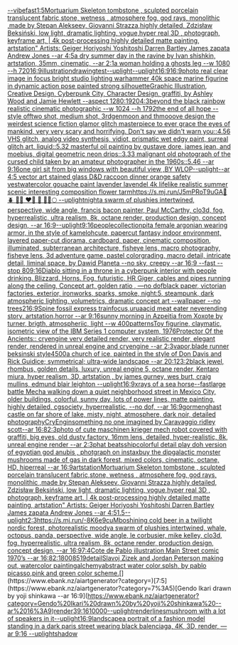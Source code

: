 [--vibefast](https://www.ebank.nz/aiartgenerator?category=--vibefast)[1:5](https://www.ebank.nz/aiartgenerator?category=1%3A5)[Mortuarium Skeleton tombstone , sculpted porcelain translucent fabric,stone,  wetness , atmosphere fog, god rays, monolithic ,made by Stepan Alekseev, Giovanni Strazza,highly detailed, Zdzisław Beksiński, low light, dramatic lighting, vogue,hyper real 3D , photograph, keyframe art, | 4k post-processing highly detailed matte painting, artstation"   Artists: Geiger Horiyoshi Yoshitoshi Darren Bartley  James zapata Andrew Jones --ar 4:5](https://www.ebank.nz/aiartgenerator?category=Mortuarium%20Skeleton%20tombstone%20%2C%20sculpted%20porcelain%20translucent%20fabric%2Cstone%2C%20%20wetness%20%2C%20atmosphere%20fog%2C%20god%20rays%2C%20monolithic%20%2Cmade%20by%20Stepan%20Alekseev%2C%20Giovanni%20Strazza%2Chighly%20detailed%2C%20Zdzis%C5%82aw%20Beksi%C5%84ski%2C%20low%20light%2C%20dramatic%20lighting%2C%20vogue%2Chyper%20real%203D%20%2C%20photograph%2C%20keyframe%20art%2C%20%7C%204k%20post-processing%20highly%20detailed%20matte%20painting%2C%20artstation%22%20%20%20Artists%3A%20Geiger%20Horiyoshi%20Yoshitoshi%20Darren%20Bartley%20%20James%20zapata%20Andrew%20Jones%20--ar%204%3A5)[a dry summer day in the ravine by Ivan shishkin, artstation, 35mm, cinematic, --ar 2:1](https://www.ebank.nz/aiartgenerator?category=a%20dry%20summer%20day%20in%20the%20ravine%20by%20Ivan%20shishkin%2C%20artstation%2C%2035mm%2C%20cinematic%2C%20--ar%202%3A1)[a woman holding a ghosts leg --w 1080 --h 720](https://www.ebank.nz/aiartgenerator?category=a%20woman%20holding%20a%20ghosts%20leg%20--w%201080%20--h%20720)[16:9](https://www.ebank.nz/aiartgenerator?category=16%3A9)[illustration](https://www.ebank.nz/aiartgenerator?category=illustration)[drawing](https://www.ebank.nz/aiartgenerator?category=drawing)[test](https://www.ebank.nz/aiartgenerator?category=test)[--uplight](https://www.ebank.nz/aiartgenerator?category=--uplight)[--uplight](https://www.ebank.nz/aiartgenerator?category=--uplight)[16:9](https://www.ebank.nz/aiartgenerator?category=16%3A9)[16:9](https://www.ebank.nz/aiartgenerator?category=16%3A9)[photo real clear image  in focus bright studio lighting warhammer 40k space marine figurine in dynamic action pose painted strong silhouette](https://www.ebank.nz/aiartgenerator?category=photo%20real%20clear%20image%20%20in%20focus%20bright%20studio%20lighting%20warhammer%2040k%20space%20marine%20figurine%20in%20dynamic%20action%20pose%20painted%20strong%20silhouette)[Graphic Illustration, Creative Design, Cyberpunk City, Character Design, graffiti, by Ashley Wood and Jamie Hewlett --aspect 1280:1920](https://www.ebank.nz/aiartgenerator?category=Graphic%20Illustration%2C%20Creative%20Design%2C%20Cyberpunk%20City%2C%20Character%20Design%2C%20graffiti%2C%20by%20Ashley%20Wood%20and%20Jamie%20Hewlett%20--aspect%201280%3A1920)[4:3](https://www.ebank.nz/aiartgenerator?category=4%3A3)[beyond the black rainbow realistic cinematic photographic --w 1024 --h 1792](https://www.ebank.nz/aiartgenerator?category=beyond%20the%20black%20rainbow%20realistic%20cinematic%20photographic%20--w%201024%20--h%201792)[the end of all hope --style off](https://www.ebank.nz/aiartgenerator?category=the%20end%20of%20all%20hope%20--style%20off)[two shot, medium shot, 3rdgenmoon and thmooove design the weirdest science fiction glamor glitch masterpiece to ever grace the eyes of mankind, very very scary and horrifying. Don't say we didn't warn you::4.56 VHS glitch, analog video synthesis, vidiot, prismatic wet edgy paint, surreal glitch art, liquid::5.32 masterful oil painting by gustave dore, james jean, and moebius, digital geometric neon drips::3.33 malignant old photograph of the cursed child taken by an amateur photographer in the 1960s::5.46 --ar 9:16](https://www.ebank.nz/aiartgenerator?category=two%20shot%2C%20medium%20shot%2C%203rdgenmoon%20and%20thmooove%20design%20the%20weirdest%20science%20fiction%20glamor%20glitch%20masterpiece%20to%20ever%20grace%20the%20eyes%20of%20mankind%2C%20very%20very%20scary%20and%20horrifying.%20Don%27t%20say%20we%20didn%27t%20warn%20you%3A%3A4.56%20VHS%20glitch%2C%20analog%20video%20synthesis%2C%20vidiot%2C%20prismatic%20wet%20edgy%20paint%2C%20surreal%20glitch%20art%2C%20liquid%3A%3A5.32%20masterful%20oil%20painting%20by%20gustave%20dore%2C%20james%20jean%2C%20and%20moebius%2C%20digital%20geometric%20neon%20drips%3A%3A3.33%20malignant%20old%20photograph%20of%20the%20cursed%20child%20taken%20by%20an%20amateur%20photographer%20in%20the%201960s%3A%3A5.46%20--ar%209%3A16)[one girl sit from big windows with beautiful view ,BY WLOP](https://www.ebank.nz/aiartgenerator?category=one%20girl%20sit%20from%20big%20windows%20with%20beautiful%20view%20%2CBY%20WLOP)[--uplight](https://www.ebank.nz/aiartgenerator?category=--uplight)[--ar 4:5 vector art stained glass D&D raccoon dinner orange safety vest](https://www.ebank.nz/aiartgenerator?category=--ar%204%3A5%20vector%20art%20stained%20glass%20D%26D%20raccoon%20dinner%20orange%20safety%20vest)[watercolor gouache paint lavender lavendel 4k lifelike realistic summer scenic interesting composition flower tarm](https://www.ebank.nz/aiartgenerator?category=watercolor%20gouache%20paint%20lavender%20lavendel%204k%20lifelike%20realistic%20summer%20scenic%20interesting%20composition%20flower%20tarm)[<https://s.mj.run/J5mPRoT9uGA>](https://www.ebank.nz/aiartgenerator?category=%3Chttps%3A//s.mj.run/J5mPRoT9uGA%3E)[💚🪲 💙🦋  ❤️🐞 🐝  🤍✨🌕 --uplight](https://www.ebank.nz/aiartgenerator?category=%F0%9F%92%9A%F0%9F%AA%B2%20%F0%9F%92%99%F0%9F%A6%8B%20%20%E2%9D%A4%EF%B8%8F%F0%9F%90%9E%20%F0%9F%90%9D%20%20%F0%9F%A4%8D%E2%9C%A8%F0%9F%8C%95%20--uplight)[night](https://www.ebank.nz/aiartgenerator?category=night)[a swarm of plushies intertwined, perspective, wide angle, francis bacon painter, Paul McCarthy, clo3d, fog, hyperrealistic, ultra realism, 8k, octane render, production design, concept design, --ar 16:9](https://www.ebank.nz/aiartgenerator?category=a%20swarm%20of%20plushies%20intertwined%2C%20perspective%2C%20wide%20angle%2C%20francis%20bacon%20painter%2C%20Paul%20McCarthy%2C%20clo3d%2C%20fog%2C%20hyperrealistic%2C%20ultra%20realism%2C%208k%2C%20octane%20render%2C%20production%20design%2C%20concept%20design%2C%20--ar%2016%3A9)[--uplight](https://www.ebank.nz/aiartgenerator?category=--uplight)[9:16](https://www.ebank.nz/aiartgenerator?category=9%3A16)[people](https://www.ebank.nz/aiartgenerator?category=people)[collection](https://www.ebank.nz/aiartgenerator?category=collection)[pit](https://www.ebank.nz/aiartgenerator?category=pit)[a female argonian wearing armor, in the style of kameloh](https://www.ebank.nz/aiartgenerator?category=a%20female%20argonian%20wearing%20armor%2C%20in%20the%20style%20of%20kameloh)[cute, papercut fantasy indoor environment, layered paper-cut diorama, cardboard, paper, cinematic composition, illuminated, subterranean architecture, fisheye lens, macro photography,  fisheye lens, 3d adventure game, pastel colorgrading, macro detail, intricate detail, liminal space, by Dawid Planeta --no sky, creepy --ar 16:9 --fast --stop 80](https://www.ebank.nz/aiartgenerator?category=cute%2C%20papercut%20fantasy%20indoor%20environment%2C%20layered%20paper-cut%20diorama%2C%20cardboard%2C%20paper%2C%20cinematic%20composition%2C%20illuminated%2C%20subterranean%20architecture%2C%20fisheye%20lens%2C%20macro%20photography%2C%20%20fisheye%20lens%2C%203d%20adventure%20game%2C%20pastel%20colorgrading%2C%20macro%20detail%2C%20intricate%20detail%2C%20liminal%20space%2C%20by%20Dawid%20Planeta%20--no%20sky%2C%20creepy%20--ar%2016%3A9%20--fast%20--stop%2080)[9:16](https://www.ebank.nz/aiartgenerator?category=9%3A16)[Diablo sitting in a throne in a cyberpunk interior with people drinking. Blizzard. Horns. Fog, futuristic, HR Giger, cables and pipes running along the ceiling, Concept art, golden ratio , —no dof](https://www.ebank.nz/aiartgenerator?category=Diablo%20sitting%20in%20a%20throne%20in%20a%20cyberpunk%20interior%20with%20people%20drinking.%20Blizzard.%20Horns.%20Fog%2C%20futuristic%2C%20HR%20Giger%2C%20cables%20and%20pipes%20running%20along%20the%20ceiling%2C%20Concept%20art%2C%20golden%20ratio%20%2C%20%E2%80%94no%20dof)[black paper, victorian factories, exterior, ironworks, sparks, smoke, night:5, steampunk, dark atmospheric lighting, volumetrics, dramatic concept art --wallpaper --no trees](https://www.ebank.nz/aiartgenerator?category=black%20paper%2C%20victorian%20factories%2C%20exterior%2C%20ironworks%2C%20sparks%2C%20smoke%2C%20night%3A5%2C%20steampunk%2C%20dark%20atmospheric%20lighting%2C%20volumetrics%2C%20dramatic%20concept%20art%20--wallpaper%20--no%20trees)[2](https://www.ebank.nz/aiartgenerator?category=2)[16:9](https://www.ebank.nz/aiartgenerator?category=16%3A9)[Spine fossil express train](https://www.ebank.nz/aiartgenerator?category=Spine%20fossil%20express%20train)[focus,](https://www.ebank.nz/aiartgenerator?category=focus%2C)[urua](https://www.ebank.nz/aiartgenerator?category=urua)[acid meat eater neverending story, artstation,horror --ar 9:16](https://www.ebank.nz/aiartgenerator?category=acid%20meat%20eater%20neverending%20story%2C%20artstation%2Chorror%20--ar%209%3A16)[sunny morning in Azpeitia from Xoxote by turner, brigth, atmospheriic, light --w 400](https://www.ebank.nz/aiartgenerator?category=sunny%20morning%20in%20Azpeitia%20from%20Xoxote%20by%20turner%2C%20brigth%2C%20atmospheriic%2C%20light%20--w%20400)[patterns](https://www.ebank.nz/aiartgenerator?category=patterns)[Toy figurine, claymatic, isometric view of the IBM Series 1 computer system, 1976](https://www.ebank.nz/aiartgenerator?category=Toy%20figurine%2C%20claymatic%2C%20isometric%20view%20of%20the%20IBM%20Series%201%20computer%20system%2C%201976)[Protector Of the Ancients:: cryengine very detailed render, very realistic render, elegant render, rendered in unreal engine and cryengine --ar 2:3](https://www.ebank.nz/aiartgenerator?category=Protector%20Of%20the%20Ancients%3A%3A%20cryengine%20very%20detailed%20render%2C%20very%20realistic%20render%2C%20elegant%20render%2C%20rendered%20in%20unreal%20engine%20and%20cryengine%20--ar%202%3A3)[vapor,](https://www.ebank.nz/aiartgenerator?category=vapor%2C)[blade runner beksinski style](https://www.ebank.nz/aiartgenerator?category=blade%20runner%20beksinski%20style)[4500](https://www.ebank.nz/aiartgenerator?category=4500)[a church of ice, painted in the style of Don Davis and Rick Guidice;  symmetrical; ultra-wide landscape --ar 20:12](https://www.ebank.nz/aiartgenerator?category=a%20church%20of%20ice%2C%20painted%20in%20the%20style%20of%20Don%20Davis%20and%20Rick%20Guidice%3B%20%20symmetrical%3B%20ultra-wide%20landscape%20--ar%2020%3A12)[3:2](https://www.ebank.nz/aiartgenerator?category=3%3A2)[black jewel, rhombus, golden details, luxury, unreal engine 5, octane render, Kentaro miura, hyper realism, 3D, artstation , by james gurney, wes burt, craig mullins, edmund blair leighton  --uplight](https://www.ebank.nz/aiartgenerator?category=black%20jewel%2C%20rhombus%2C%20golden%20details%2C%20luxury%2C%20unreal%20engine%205%2C%20octane%20render%2C%20Kentaro%20miura%2C%20hyper%20realism%2C%203D%2C%20artstation%20%2C%20by%20james%20gurney%2C%20wes%20burt%2C%20craig%20mullins%2C%20edmund%20blair%20leighton%20%20--uplight)[16:9](https://www.ebank.nz/aiartgenerator?category=16%3A9)[xrays of a sea horse](https://www.ebank.nz/aiartgenerator?category=xrays%20of%20a%20sea%20horse)[--fast](https://www.ebank.nz/aiartgenerator?category=--fast)[large battle Mecha walking down a quiet neighborhood street in Mexico City, older buildings, colorful, sunny day, lots of power lines, matte painting, highly detailed, cgsociety, hyperrealistic, --no dof, --ar 16:9](https://www.ebank.nz/aiartgenerator?category=large%20battle%20Mecha%20walking%20down%20a%20quiet%20neighborhood%20street%20in%20Mexico%20City%2C%20older%20buildings%2C%20colorful%2C%20sunny%20day%2C%20lots%20of%20power%20lines%2C%20matte%20painting%2C%20highly%20detailed%2C%20cgsociety%2C%20hyperrealistic%2C%20--no%20dof%2C%20--ar%2016%3A9)[gormenghast castle on far shore of lake, misty, night, atmosphere, dark noir, detailed photography](https://www.ebank.nz/aiartgenerator?category=gormenghast%20castle%20on%20far%20shore%20of%20lake%2C%20misty%2C%20night%2C%20atmosphere%2C%20dark%20noir%2C%20detailed%20photography)[CryEngin](https://www.ebank.nz/aiartgenerator?category=CryEngin)[something no one imagined  by Caravaggio ridley scott--ar 16:8](https://www.ebank.nz/aiartgenerator?category=something%20no%20one%20imagined%20%20by%20Caravaggio%20ridley%20scott--ar%2016%3A8)[2:3](https://www.ebank.nz/aiartgenerator?category=2%3A3)[photo of cute maschinen krieger mech robot covered with graffiti, big eyes, old dusty factory, 16mm lens, detailed, hyper-realistic, 8k, unreal engine render --ar 2:3](https://www.ebank.nz/aiartgenerator?category=photo%20of%20cute%20maschinen%20krieger%20mech%20robot%20covered%20with%20graffiti%2C%20big%20eyes%2C%20old%20dusty%20factory%2C%2016mm%20lens%2C%20detailed%2C%20hyper-realistic%2C%208k%2C%20unreal%20engine%20render%20--ar%202%3A3)[phat beats](https://www.ebank.nz/aiartgenerator?category=phat%20beats)[ship](https://www.ebank.nz/aiartgenerator?category=ship)[colorful detail play doh version of egyptian god anubis , photgraph on instax](https://www.ebank.nz/aiartgenerator?category=colorful%20detail%20play%20doh%20version%20of%20egyptian%20god%20anubis%20%2C%20photgraph%20on%20instax)[buy the dip](https://www.ebank.nz/aiartgenerator?category=buy%20the%20dip)[galactic monster mushrooms made of gas in dark forest, mixed colors, cinematic, octane, HD, hiperreal --ar 16:9](https://www.ebank.nz/aiartgenerator?category=galactic%20monster%20mushrooms%20made%20of%20gas%20in%20dark%20forest%2C%20mixed%20colors%2C%20cinematic%2C%20octane%2C%20HD%2C%20hiperreal%20--ar%2016%3A9)[artstation](https://www.ebank.nz/aiartgenerator?category=artstation)[Mortuarium Skeleton tombstone , sculpted porcelain translucent fabric,stone,  wetness , atmosphere fog, god rays, monolithic ,made by Stepan Alekseev, Giovanni Strazza,highly detailed, Zdzisław Beksiński, low light, dramatic lighting, vogue,hyper real 3D , photograph, keyframe art, | 4k post-processing highly detailed matte painting, artstation"   Artists: Geiger Horiyoshi Yoshitoshi Darren Bartley  James zapata Andrew Jones --ar 4:5](https://www.ebank.nz/aiartgenerator?category=Mortuarium%20Skeleton%20tombstone%20%2C%20sculpted%20porcelain%20translucent%20fabric%2Cstone%2C%20%20wetness%20%2C%20atmosphere%20fog%2C%20god%20rays%2C%20monolithic%20%2Cmade%20by%20Stepan%20Alekseev%2C%20Giovanni%20Strazza%2Chighly%20detailed%2C%20Zdzis%C5%82aw%20Beksi%C5%84ski%2C%20low%20light%2C%20dramatic%20lighting%2C%20vogue%2Chyper%20real%203D%20%2C%20photograph%2C%20keyframe%20art%2C%20%7C%204k%20post-processing%20highly%20detailed%20matte%20painting%2C%20artstation%22%20%20%20Artists%3A%20Geiger%20Horiyoshi%20Yoshitoshi%20Darren%20Bartley%20%20James%20zapata%20Andrew%20Jones%20--ar%204%3A5)[1.5](https://www.ebank.nz/aiartgenerator?category=1.5)[--uplight](https://www.ebank.nz/aiartgenerator?category=--uplight)[2:3](https://www.ebank.nz/aiartgenerator?category=2%3A3)[<https://s.mj.run/-8K6e9cuMbo>](https://www.ebank.nz/aiartgenerator?category=%3Chttps%3A//s.mj.run/-8K6e9cuMbo%3E)[shining cold beer in a twilight nordic forest, photorealistic moody](https://www.ebank.nz/aiartgenerator?category=shining%20cold%20beer%20in%20a%20twilight%20nordic%20forest%2C%20photorealistic%20moody)[a swarm of plushies intertwined, whale, octopus, panda, perspective, wide angle, le corbusier, mike kelley, clo3d, fog, hyperrealistic, ultra realism, 8k, octane render, production design, concept design, --ar 16:9](https://www.ebank.nz/aiartgenerator?category=a%20swarm%20of%20plushies%20intertwined%2C%20whale%2C%20octopus%2C%20panda%2C%20perspective%2C%20wide%20angle%2C%20le%20corbusier%2C%20mike%20kelley%2C%20clo3d%2C%20fog%2C%20hyperrealistic%2C%20ultra%20realism%2C%208k%2C%20octane%20render%2C%20production%20design%2C%20concept%20design%2C%20--ar%2016%3A9)[7:4](https://www.ebank.nz/aiartgenerator?category=7%3A4)[Cote de Pablo illustration Main Street comic 1970’s --ar 16:8](https://www.ebank.nz/aiartgenerator?category=Cote%20de%20Pablo%20illustration%20Main%20Street%20comic%201970%E2%80%99s%20--ar%2016%3A8)[2:1](https://www.ebank.nz/aiartgenerator?category=2%3A1)[80085](https://www.ebank.nz/aiartgenerator?category=80085)[19](https://www.ebank.nz/aiartgenerator?category=19)[detail](https://www.ebank.nz/aiartgenerator?category=detail)[Slavoj Zizek and Jordan Peterson making out, watercolor painting](https://www.ebank.nz/aiartgenerator?category=Slavoj%20Zizek%20and%20Jordan%20Peterson%20making%20out%2C%20watercolor%20painting)[alchemy](https://www.ebank.nz/aiartgenerator?category=alchemy)[abstract water color,splsh, by pablo picasso,pink and green color scheme.](https://www.ebank.nz/aiartgenerator?category=abstract%20water%20color%2Csplsh%2C%20by%20pablo%20picasso%2Cpink%20and%20green%20color%20scheme.)[](https://www.ebank.nz/aiartgenerator?category=)[7:5](https://www.ebank.nz/aiartgenerator?category=7%3A5)[Gendo Ikari drawn by yoji shinkawa --ar 16:9](https://www.ebank.nz/aiartgenerator?category=Gendo%20Ikari%20drawn%20by%20yoji%20shinkawa%20--ar%2016%3A9)[render](https://www.ebank.nz/aiartgenerator?category=render)[3](https://www.ebank.nz/aiartgenerator?category=3)[9:16](https://www.ebank.nz/aiartgenerator?category=9%3A16)[10000](https://www.ebank.nz/aiartgenerator?category=10000)[--uplight](https://www.ebank.nz/aiartgenerator?category=--uplight)[render](https://www.ebank.nz/aiartgenerator?category=render)[lines](https://www.ebank.nz/aiartgenerator?category=lines)[mushroom with a lot of speakers in it](https://www.ebank.nz/aiartgenerator?category=mushroom%20with%20a%20lot%20of%20speakers%20in%20it)[--uplight](https://www.ebank.nz/aiartgenerator?category=--uplight)[16:9](https://www.ebank.nz/aiartgenerator?category=16%3A9)[landscape](https://www.ebank.nz/aiartgenerator?category=landscape)[a portrait of a fashion model standing in a dark paris street wearing black balenciaga, 4K, 3D, render, —ar 9:16 --uplight](https://www.ebank.nz/aiartgenerator?category=a%20portrait%20of%20a%20fashion%20model%20standing%20in%20a%20dark%20paris%20street%20wearing%20black%20balenciaga%2C%204K%2C%203D%2C%20render%2C%20%E2%80%94ar%209%3A16%20--uplight)[shadow](https://www.ebank.nz/aiartgenerator?category=shadow)